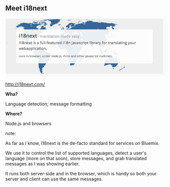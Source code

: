 ## Meet i18next

![i18next website splash](resources/i18next.png)

<http://i18next.com/>

**Wha?**

Language detection; message formatting

**Where?**

Node.js and browsers


note:

As far as I know, i18next is the de-facto standard for services on Bluemix.

We use it to control the list of supported languages, detect a user's language (more on that soon), store messages, and grab translated messages as I was showing earlier.

It runs both server-side and in the browser, which is handy so both your server and client can use the same messages.
